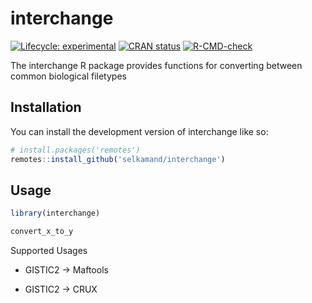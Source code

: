 
<!-- README.md is generated from README.Rmd. Please edit that file -->

# interchange

<!-- badges: start -->

[![Lifecycle:
experimental](https://img.shields.io/badge/lifecycle-experimental-orange.svg)](https://lifecycle.r-lib.org/articles/stages.html#experimental)
[![CRAN
status](https://www.r-pkg.org/badges/version/interchange)](https://CRAN.R-project.org/package=interchange)
[![R-CMD-check](https://github.com/selkamand/interchange/actions/workflows/R-CMD-check.yaml/badge.svg)](https://github.com/selkamand/interchange/actions/workflows/R-CMD-check.yaml)
<!-- badges: end -->

The interchange R package provides functions for converting between
common biological filetypes

## Installation

You can install the development version of interchange like so:

``` r
# install.packages('remotes')
remotes::install_github('selkamand/interchange')
```

## Usage

``` r
library(interchange)

convert_x_to_y
```

Supported Usages

-   GISTIC2 -\> Maftools

-   GISTIC2 -\> CRUX

